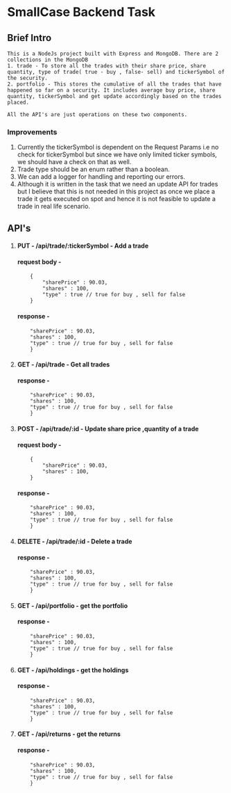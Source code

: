 # SmallCase Backend Task

## Brief Intro
```
This is a NodeJs project built with Express and MongoDB. There are 2 collections in the MongoDB
1. trade - To store all the trades with their share price, share quantity, type of trade( true - buy , false- sell) and tickerSymbol of the security. 
2. portfolio - This stores the cumulative of all the trades that have happened so far on a security. It includes average buy price, share quantity, tickerSymbol and get update accordingly based on the trades placed.

All the API's are just operations on these two components.
```

### Improvements
1. Currently the tickerSymbol is dependent on the Request Params i.e no check for tickerSymbol but since we have only limited ticker symbols, we should have a check on that as well.
2. Trade type should be an enum rather than a boolean.
3. We can add a logger for handling and reporting our errors.
3. Although it is written in the task that we need an update API for trades but I believe that this is not needed in this project as once we place a trade it gets executed on spot and hence it is not feasible to update a trade in real life scenario.

## API's
1. #### PUT - /api/trade/:tickerSymbol - Add a trade
	#### request body - 
	```
		{ 
			"sharePrice" : 90.03,
			"shares" : 100,
			"type" : true // true for buy , sell for false 
		}
	```
	#### response - 
	```{ 
		"sharePrice" : 90.03,
		"shares" : 100,
		"type" : true // true for buy , sell for false 
		}
	```

2. #### GET - /api/trade - Get all trades
	#### response - 
	```{ 
		"sharePrice" : 90.03,
		"shares" : 100,
		"type" : true // true for buy , sell for false 
		}
	```

3. #### POST - /api/trade/:id - Update share price ,quantity of a trade
	#### request body - 
	```
		{ 
			"sharePrice" : 90.03,
			"shares" : 100,
		}
	``` 
	#### response - 
	```{ 
		"sharePrice" : 90.03,
		"shares" : 100,
		"type" : true // true for buy , sell for false 
		}
	```

4. #### DELETE - /api/trade/:id - Delete a trade
	#### response - 
	```{ 
		"sharePrice" : 90.03,
		"shares" : 100,
		"type" : true // true for buy , sell for false 
		}
	```

4. #### GET - /api/portfolio - get the portfolio
	#### response - 
	```{ 
		"sharePrice" : 90.03,
		"shares" : 100,
		"type" : true // true for buy , sell for false 
		}
	```

5. #### GET - /api/holdings - get the holdings
	#### response - 
	```{ 
		"sharePrice" : 90.03,
		"shares" : 100,
		"type" : true // true for buy , sell for false 
		}
	```

6. #### GET - /api/returns - get the returns
	#### response - 
	```{ 
		"sharePrice" : 90.03,
		"shares" : 100,
		"type" : true // true for buy , sell for false 
		}
	```